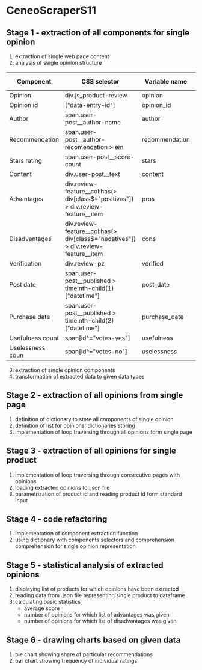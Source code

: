 # CeneoScraperS11
## Stage 1 - extraction of all components for single opinion
1. extraction of single web page content
2. analysis of single opinion structure

|Component|CSS selector|Variable name|Data type|
|---------|------------|-------------|---------|
|Opinion|div.js_product-review|opinion|dict|
|Opinion id|["data-entry-id"]|opinion_id|str|
|Author|span.user-post__author-name|author|str|
|Recommendation|span.user-post__author-recomendation > em|recommendation|bool|
|Stars rating|span.user-post__score-count|stars|float|
|Content|div.user-post__text|content|str|
|Adventages|div.review-feature__col:has(> div[class$="positives"]) > div.review-feature__item|pros|list(str)|
|Disadventages|div.review-feature__col:has(> div[class$="negatives"]) > div.review-feature__item|cons|list(str)|
|Verification|div.review-pz|verified|bool|
|Post date|span.user-post__published > time:nth-child(1)["datetime"]|post_date|str|
|Purchase date|span.user-post__published > time:nth-child(2)["datetime"]|purchase_date|str|
|Usefulness count|span[id^="votes-yes"]|usefulness|int|
|Uselessness coun|span[id^="votes-no"]|uselessness|int|

3. extraction of single opinion components
4. transformation of extracted data to given data types

## Stage 2 - extraction of all opinions from single page
1. definition of dictionary to store all components of single opinion
2. definition of list for opinions' dictionaries storing
3. implementation of loop traversing through all opinions form single page

## Stage 3 - extraction of all opinions for single product
1. implementation of loop traversing through consecutive pages with opinions
2. loading extracted opinions to .json file
3. parametrization of product id and reading product id form standard input

## Stage 4 - code refactoring
1. implementation of component extraction function
2. using dictionary with components selectors and comprehension comprehension for single opinion representation

## Stage 5 - statistical analysis of extracted opinions
1. displaying list of products for which opinions have been extracted
2. reading data from .json file representing single product to dataframe
3. calculating basic statistics
    - average score
    - number of opinions for which list of advantages was given
    - number of opinions for which list of disadvantages was given

## Stage 6 - drawing charts based on given data
1. pie chart showing share of particular recommendations
2. bar chart showing frequency of individual ratings